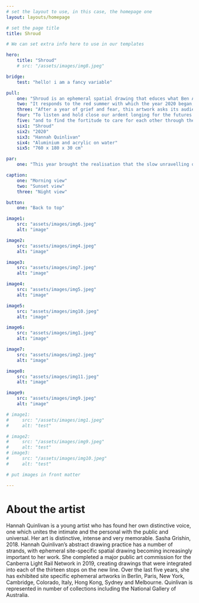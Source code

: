 ```yaml
---
# set the layout to use, in this case, the homepage one
layout: layouts/homepage

# set the page title
title: Shroud

# We can set extra info here to use in our templates

hero:
    title: "Shroud"
    # src: "/assets/images/img8.jpeg"

bridge:
    test: "hello! i am a fancy variable"

pull:
    one: "Shroud is an ephemeral spatial drawing that educes what Ben Anderson terms ‘the affective atmosphere’ of life after periods of crisis."
    two: "It responds to the red summer with which the year 2020 began, the subsequent health and economic crisis, and the fissures they have riven in our collective mood."
    three: "After a year of grief and fear, this artwork asks its audience to take time to pause."
    four: "To listen and hold close our ardent longing for the futures we once possessed but that dissolved into smoke,"
    five: "and to find the fortitude to care for each other through the uncertain future. "
    six1: "Shroud"
    six2: "2020"
    six3: "Hannah Quinlivan"
    six4: "Aluminium and acrylic on water"
    six5: "760 x 180 x 30 cm"

par:
    one: "This year brought the realisation that the slow unravelling of our ecology had gained irreversible momentum. At the same time, the viral outbreak has compelled us to face with sober senses the fragility of our once taken for granted ways of living."

caption:
    one: "Morning view"
    two: "Sunset view"
    three: "Night view"

button:
    one: "Back to top"

image1: 
    src: "assets/images/img6.jpeg"
    alt: "image"

image2:
    src: "assets/images/img4.jpeg"
    alt: "image"

image3:
    src: "assets/images/img7.jpeg"
    alt: "image"

image4:
    src: "assets/images/img5.jpeg"
    alt: "image"

image5:
    src: "assets/images/img10.jpeg"
    alt: "image"

image6:
    src: "assets/images/img1.jpeg"
    alt: "image"

image7:
    src: "assets/images/img2.jpeg"
    alt: "image"

image8:
    src: "assets/images/img11.jpeg"
    alt: "image"

image9:
    src: "assets/images/img9.jpeg"
    alt: "image"    

# image1:
#     src: "/assets/images/img1.jpeg"
#     alt: "test"

# image2:
#     src: "/assets/images/img9.jpeg"
#     alt: "test"
# image3:
#     src: "/assets/images/img10.jpeg"
#     alt: "test"

# put images in front matter

---
```



# About the artist

Hannah Quinlivan is a young artist who has found her own distinctive voice, one which unites the intimate and the personal with the public and universal. Her art is distinctive, intense and very memorable. Sasha Grishin, 2018.  Hannah Quinlivan’s abstract drawing practice has a number of strands, with ephemeral site-specific spatial drawing becoming increasingly important to her work. She completed a major public art commission for the Canberra Light Rail Network in 2019, creating drawings that were integrated into each of the thirteen stops on the new line.   Over the last five years, she has exhibited site specific ephemeral artworks in Berlin, Paris, New York, Cambridge, Colorado, Italy, Hong Kong, Sydney and Melbourne. Quinlivan is represented in number of collections including the National Gallery of Australia.